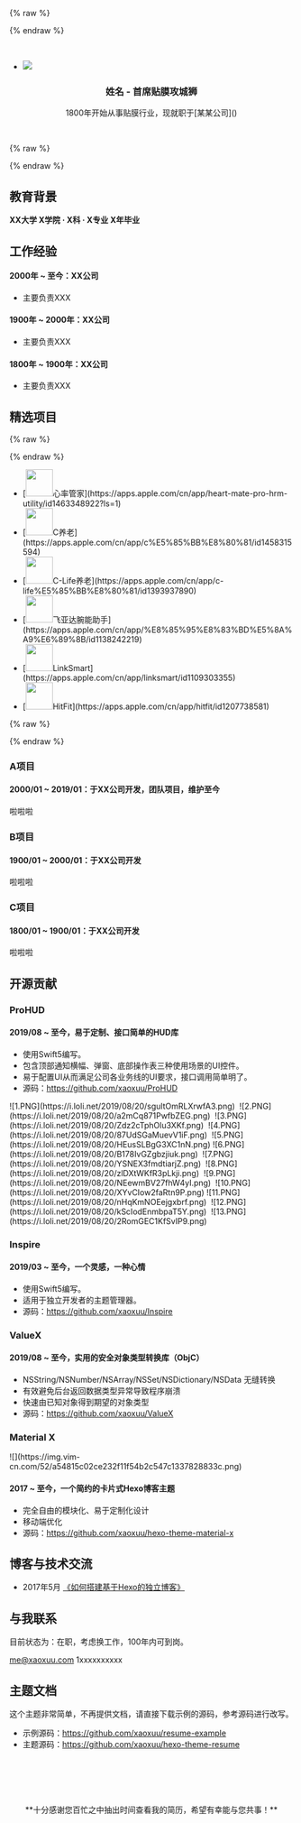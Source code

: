 {% raw %}<div class="style-example example">{% endraw %}

<br>

<ul class="pure circle center about"><li><img src="https://cdn.jsdelivr.net/gh/xaoxuu/assets@master/avatar/avatar.png"></li></ul>

<h3><b><center>姓名 - 首席贴膜攻城狮</center></b></h3>

<center><p>1800年开始从事贴膜行业，现就职于[某某公司]()</p></center>

<br>

{% raw %}</div>{% endraw %}



## <i class="fas fa-user-graduate"></i> 教育背景

**XX大学 X学院 · X科 · X专业 X年毕业**


## <i class="fas fa-user-tie"></i> 工作经验


#### 2000年 ~ 至今：XX公司

* 主要负责XXX

#### 1900年 ~ 2000年：XX公司

* 主要负责XXX

#### 1800年 ~ 1900年：XX公司

* 主要负责XXX



## <i class="fas fa-award"></i> 精选项目

{% raw %}<div class="style-example example">{% endraw %}

<ul class="pure rounded"><li>[<img src="https://i.loli.net/2019/08/10/S4BJYfVdetnMj3l.png" width="48px">心率管家](https://apps.apple.com/cn/app/heart-mate-pro-hrm-utility/id1463348922?ls=1)</li>
<li>[<img src="https://i.loli.net/2019/08/10/9DTtOhEIV248JnM.jpg" width="48px">C养老](https://apps.apple.com/cn/app/c%E5%85%BB%E8%80%81/id1458315594)</li>
<li>[<img src="https://i.loli.net/2019/08/10/71rYMtDPnSVo3dj.jpg" width="48px">C-Life养老](https://apps.apple.com/cn/app/c-life%E5%85%BB%E8%80%81/id1393937890)</li>
<li>[<img src="https://i.loli.net/2019/08/10/SHcRozVJy1l5W72.jpg" width="48px">飞亚达腕能助手](https://apps.apple.com/cn/app/%E8%85%95%E8%83%BD%E5%8A%A9%E6%89%8B/id1138242219)</li>
<li>[<img src="https://i.loli.net/2019/08/10/s7hWrvSBFyNe9kc.jpg" width="48px">LinkSmart](https://apps.apple.com/cn/app/linksmart/id1109303355)</li>
<li>[<img src="https://i.loli.net/2019/08/10/y7aAwgPXvk4MYDu.jpg" width="48px">HitFit](https://apps.apple.com/cn/app/hitfit/id1207738581)</li></ul>

{% raw %}</div>{% endraw %}


### A项目

#### 2000/01 ~ 2019/01：于XX公司开发，团队项目，维护至今

啦啦啦

### B项目

#### 1900/01 ~ 2000/01：于XX公司开发

啦啦啦

### C项目

#### 1800/01 ~ 1900/01：于XX公司开发

啦啦啦

## <i class="fab fa-github"></i> 开源贡献

### ProHUD

#### 2019/08 ~ 至今，易于定制、接口简单的HUD库

* 使用Swift5编写。
* 包含顶部通知横幅、弹窗、底部操作表三种使用场景的UI控件。
* 易于配置UI从而满足公司各业务线的UI要求，接口调用简单明了。
* 源码：https://github.com/xaoxuu/ProHUD

<fancybox>
![1.PNG](https://i.loli.net/2019/08/20/sgultOmRLXrwfA3.png)&nbsp;
![2.PNG](https://i.loli.net/2019/08/20/a2mCq871PwfbZEG.png)&nbsp;
![3.PNG](https://i.loli.net/2019/08/20/Zdz2cTphOlu3XKf.png)&nbsp;
![4.PNG](https://i.loli.net/2019/08/20/87UdSGaMuevV1iF.png)&nbsp;
![5.PNG](https://i.loli.net/2019/08/20/HEusSLBgG3XC1nN.png)
</fancybox>

<fancybox>
![6.PNG](https://i.loli.net/2019/08/20/B178IvGZgbzjiuk.png)&nbsp;
![7.PNG](https://i.loli.net/2019/08/20/YSNEX3fmdtiarjZ.png)&nbsp;
![8.PNG](https://i.loli.net/2019/08/20/zlDXtWKfR3pLkji.png)&nbsp;
![9.PNG](https://i.loli.net/2019/08/20/NEewmBV27fhW4yI.png)&nbsp;
![10.PNG](https://i.loli.net/2019/08/20/XYvCIow2faRtn9P.png)
</fancybox>

<fancybox>
![11.PNG](https://i.loli.net/2019/08/20/nHqKmNOEejgxbrf.png)&nbsp;
![12.PNG](https://i.loli.net/2019/08/20/kScIodEnmbpaT5Y.png)&nbsp;
![13.PNG](https://i.loli.net/2019/08/20/2RomGEC1KfSvIP9.png)
</fancybox>

### Inspire

#### 2019/03 ~ 至今，一个灵感，一种心情

* 使用Swift5编写。
* 适用于独立开发者的主题管理器。
* 源码：https://github.com/xaoxuu/Inspire

### ValueX

#### 2019/08 ~ 至今，实用的安全对象类型转换库（ObjC）

- NSString/NSNumber/NSArray/NSSet/NSDictionary/NSData 无缝转换
- 有效避免后台返回数据类型异常导致程序崩溃
- 快速由已知对象得到期望的对象类型
- 源码：https://github.com/xaoxuu/ValueX



### Material X


<fancybox>
![](https://img.vim-cn.com/52/a54815c02ce232f11f54b2c547c1337828833c.png)
</fancybox>


#### 2017 ~ 至今，一个简约的卡片式Hexo博客主题

* 完全自由的模块化、易于定制化设计
* 移动端优化
* 源码：https://github.com/xaoxuu/hexo-theme-material-x

## <i class="fas fa-comments"></i> 博客与技术交流

* 2017年5月 [《如何搭建基于Hexo的独立博客》](https://xaoxuu.com/blog/2017-07-05-hexo-blog/)


## <i class="fas fa-phone-alt"></i> 与我联系

目前状态为：在职，考虑换工作，100年内可到岗。

<i class="fas fa-envelope fa-fw"></i> me@xaoxuu.com
<i class="fas fa-phone-alt fa-fw"></i> 1xxxxxxxxxx


## 主题文档

这个主题非常简单，不再提供文档，请直接下载示例的源码，参考源码进行改写。

- 示例源码：https://github.com/xaoxuu/resume-example
- 主题源码：https://github.com/xaoxuu/hexo-theme-resume


<br><br><br><br>
<center>**十分感谢您百忙之中抽出时间查看我的简历，希望有幸能与您共事！**</center>
